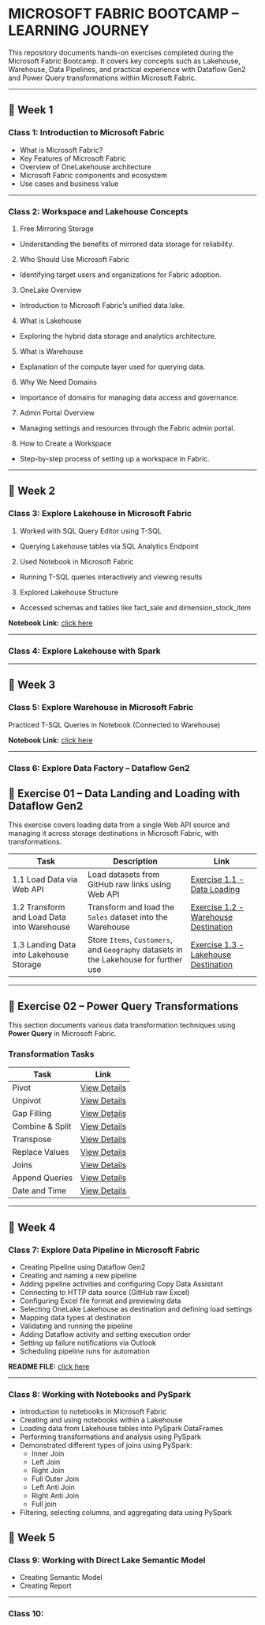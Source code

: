 # MICROSOFT FABRIC BOOTCAMP – LEARNING JOURNEY

This repository documents hands-on exercises completed during the Microsoft Fabric Bootcamp. It covers key concepts such as Lakehouse, Warehouse, Data Pipelines, and practical experience with Dataflow Gen2 and Power Query transformations within Microsoft Fabric.

---

## 📅 Week 1

### Class 1: Introduction to Microsoft Fabric
- What is Microsoft Fabric?
- Key Features of Microsoft Fabric
- Overview of OneLakehouse architecture
- Microsoft Fabric components and ecosystem
- Use cases and business value

---

### Class 2: Workspace and Lakehouse Concepts
1. Free Mirroring Storage </br>
- Understanding the benefits of mirrored data storage for reliability.

2. Who Should Use Microsoft Fabric</br>
- Identifying target users and organizations for Fabric adoption.

3. OneLake Overview</br>
- Introduction to Microsoft Fabric’s unified data lake.

4. What is Lakehouse</br>
- Exploring the hybrid data storage and analytics architecture.

5. What is Warehouse</br>
- Explanation of the compute layer used for querying data.

6. Why We Need Domains</br>
- Importance of domains for managing data access and governance.

7. Admin Portal Overview</br>
- Managing settings and resources through the Fabric admin portal.

8. How to Create a Workspace</br>
- Step-by-step process of setting up a workspace in Fabric.

---

## 📅 Week 2

### Class 3: Explore Lakehouse in Microsoft Fabric
1. Worked with SQL Query Editor using T-SQL
- Querying Lakehouse tables via SQL Analytics Endpoint

2. Used Notebook in Microsoft Fabric
- Running T-SQL queries interactively and viewing results

3. Explored Lakehouse Structure
- Accessed schemas and tables like fact_sale and dimension_stock_item

**Notebook Link:** [click here](https://github.com/Tungana-Bhavya/MICROSOFT_FABRIC_BOOTCAMP/blob/main/DATAFLOWGEN2/TSQL/FILES/Lakehouse%20T-SQL.ipynb)

---

### Class 4: Explore Lakehouse with Spark

---

## 📅 Week 3

### Class 5: Explore Warehouse in Microsoft Fabric  
Practiced T-SQL Queries in Notebook (Connected to Warehouse)

**Notebook Link:** [click here](https://github.com/Tungana-Bhavya/MICROSOFT_FABRIC_BOOTCAMP/blob/main/DATAFLOWGEN2/TSQL/FILES/Notebook%201.ipynb)

---

### Class 6: Explore Data Factory – Dataflow Gen2

## 🧪 Exercise 01 – Data Landing and Loading with Dataflow Gen2

This exercise covers loading data from a single Web API source and managing it across storage destinations in Microsoft Fabric, with transformations.

| Task                                      | Description                                               | Link                                                       |
|-------------------------------------------|-----------------------------------------------------------|------------------------------------------------------------|
| 1.1 Load Data via Web API                   | Load datasets from GitHub raw links using Web API         | [Exercise 1.1 - Data Loading](https://github.com/Tungana-Bhavya/MICROSOFT_FABRIC_BOOTCAMP/tree/main/DATAFLOWGEN2/WEBAPI_DATAFLOW/DATA_LOADING)             |
| 1.2 Transform and Load Data into Warehouse  | Transform and load the `Sales` dataset into the Warehouse | [Exercise 1.2 - Warehouse Destination](https://github.com/Tungana-Bhavya/MICROSOFT_FABRIC_BOOTCAMP/tree/main/DATAFLOWGEN2/WEBAPI_DATAFLOW/WAREHOUSE_DESTINATION)   |
| 1.3 Landing Data into Lakehouse Storage     | Store `Items`, `Customers`, and `Geography` datasets in the Lakehouse for further use | [Exercise 1.3 - Lakehouse Destination](https://github.com/Tungana-Bhavya/MICROSOFT_FABRIC_BOOTCAMP/tree/main/DATAFLOWGEN2/WEBAPI_DATAFLOW/LAKEHOUSE_DESTINATION) |
---

## 🧪 Exercise 02 – Power Query Transformations

This section documents various data transformation techniques using **Power Query** in Microsoft Fabric.

### Transformation Tasks

| Task               | Link               |
|--------------------|--------------------|
| Pivot              | [View Details](https://github.com/Tungana-Bhavya/MICROSOFT_FABRIC_BOOTCAMP/tree/main/DATAFLOWGEN2/POWER_QUERY_EXERCISE/PIVOT)   |
| Unpivot            | [View Details](https://github.com/Tungana-Bhavya/MICROSOFT_FABRIC_BOOTCAMP/tree/main/DATAFLOWGEN2/POWER_QUERY_EXERCISE/UNPIVOT)   |
| Gap Filling        | [View Details](https://github.com/Tungana-Bhavya/MICROSOFT_FABRIC_BOOTCAMP/tree/main/DATAFLOWGEN2/POWER_QUERY_EXERCISE/GAP)   |
| Combine & Split    | [View Details](https://github.com/Tungana-Bhavya/MICROSOFT_FABRIC_BOOTCAMP/tree/main/DATAFLOWGEN2/POWER_QUERY_EXERCISE/COMBINE_SPLIT)   |
| Transpose          | [View Details](https://github.com/Tungana-Bhavya/MICROSOFT_FABRIC_BOOTCAMP/tree/main/DATAFLOWGEN2/POWER_QUERY_EXERCISE/TRANSPOSE)   |
| Replace Values     | [View Details](https://github.com/Tungana-Bhavya/MICROSOFT_FABRIC_BOOTCAMP/tree/main/DATAFLOWGEN2/POWER_QUERY_EXERCISE/REPLACE)   |
| Joins              | [View Details](https://github.com/Tungana-Bhavya/MICROSOFT_FABRIC_BOOTCAMP/tree/main/DATAFLOWGEN2/POWER_QUERY_EXERCISE/JOINS)   |
| Append Queries     | [View Details](https://github.com/Tungana-Bhavya/MICROSOFT_FABRIC_BOOTCAMP/tree/main/DATAFLOWGEN2/POWER_QUERY_EXERCISE/APPEND_QUERIES)   |
| Date and Time      | [View Details]()   |

---

## 📅 Week 4

### Class 7: Explore Data Pipeline in Microsoft Fabric  
- Creating Pipeline using Dataflow Gen2
- Creating and naming a new pipeline
- Adding pipeline activities and configuring Copy Data Assistant
- Connecting to HTTP data source (GitHub raw Excel)
- Configuring Excel file format and previewing data
- Selecting OneLake Lakehouse as destination and defining load settings
- Mapping data types at destination
- Validating and running the pipeline
- Adding Dataflow activity and setting execution order
- Setting up failure notifications via Outlook
- Scheduling pipeline runs for automation

**README FILE:** [click here](https://github.com/Tungana-Bhavya/MICROSOFT_FABRIC_BOOTCAMP/tree/main/DATAFLOWGEN2/PIPELINE)

---

### Class 8: Working with Notebooks and PySpark  
- Introduction to notebooks in Microsoft Fabric  
- Creating and using notebooks within a Lakehouse  
- Loading data from Lakehouse tables into PySpark DataFrames  
- Performing transformations and analysis using PySpark  
- Demonstrated different types of joins using PySpark:
  - Inner Join  
  - Left Join  
  - Right Join  
  - Full Outer Join
  - Left Anti Join
  - Right Anti Join
  - Full join
- Filtering, selecting columns, and aggregating data using PySpark

## 📅 Week 5

### Class 9: Working with Direct Lake Semantic Model
- Creating Semantic Model
- Creating Report

---

### Class 10: 
